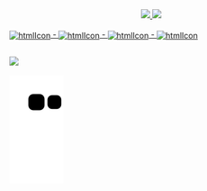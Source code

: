 <div align="center">
  <a href="https://github.com/AiltonTodero">
  <img height="180em" src="https://github-readme-stats.vercel.app/api?username=AiltonTodero&show_icons=true&theme=tokyonight&include_all_commits=true&count_private=true"/>
  <img height="180em" src="https://github-readme-stats.vercel.app/api/top-langs/?username=AiltonTodero&layout=compact&langs_count=7&theme=tokyonight"/>
</div>

<div style="display: inline_block"><br> 
  <img align="center" alt="htmlIcon" height="50" width="50" src="https://cdn.jsdelivr.net/gh/devicons/devicon/icons/html5/html5-original.svg" />
  -
  <img align="center" alt="htmlIcon" height="50" width="50" src="https://cdn.jsdelivr.net/gh/devicons/devicon/icons/css3/css3-original.svg" /> 
  -
  <img align="center" alt="htmlIcon" height="50" width="50" src="https://cdn.jsdelivr.net/gh/devicons/devicon/icons/javascript/javascript-original.svg" />
  -
  <img align="center" alt="htmlIcon" height="50" width="50" src="https://cdn.jsdelivr.net/gh/devicons/devicon/icons/react/react-original.svg" />
          
</div>

##

<div> 
  <a href = "mailto:ailtontodero666@gmail.com"><img src="https://img.shields.io/badge/-Gmail-%23333?style=for-the-badge&logo=gmail&logoColor=white" target="_blank"></a>
</div> 

  ![Snake animation](https://github.com/AiltonTodero/AiltonTodero/blob/output/github-contribution-grid-snake.svg)

